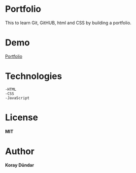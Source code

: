 # Portfolio

This to learn Git, GitHUB, html and CSS by building a portfolio.

# Demo

[Portfolio](https://dundarkoray.github.io/portfolio/)

# Technologies

    -HTML
    -CSS
    -JavaScript

# License

#### MIT

# Author

#### Koray Dündar
